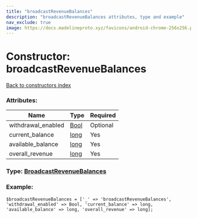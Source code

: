 ```yaml
---
title: "broadcastRevenueBalances"
description: "broadcastRevenueBalances attributes, type and example"
nav_exclude: true
image: https://docs.madelineproto.xyz/favicons/android-chrome-256x256.png
---
```

# Constructor: broadcastRevenueBalances  
[Back to constructors index](/API_docs/constructors/index.html)



### Attributes:

| Name     |    Type       | Required |
|----------|---------------|----------|
|withdrawal\_enabled|[Bool](/API_docs/types/Bool.html) | Optional|
|current\_balance|[long](/API_docs/types/long.html) | Yes|
|available\_balance|[long](/API_docs/types/long.html) | Yes|
|overall\_revenue|[long](/API_docs/types/long.html) | Yes|



### Type: [BroadcastRevenueBalances](/API_docs/types/BroadcastRevenueBalances.html)


### Example:

```
$broadcastRevenueBalances = ['_' => 'broadcastRevenueBalances', 'withdrawal_enabled' => Bool, 'current_balance' => long, 'available_balance' => long, 'overall_revenue' => long];
```  
